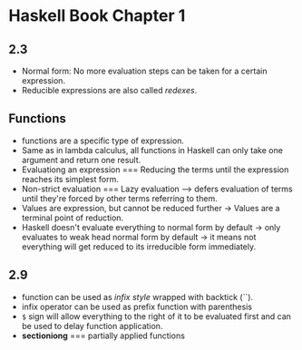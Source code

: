 # Haskell Book Chapter 1

## 2.3

- Normal form: No more evaluation steps can be taken for a certain expression.
- Reducible expressions are also called *redexes*.

## Functions

- functions are a specific type of expression.
- Same as in lambda calculus, all functions in Haskell can only take one argument and return one result.
- Evaluationg an expression === Reducing the terms until the expression reaches its simplest form.
- Non-strict evaluation === Lazy evaluation --> defers evaluation of terms until they're forced by other terms referring to them.
- Values are expression, but cannot be reduced further -> Values are a terminal point of reduction.
- Haskell doesn't evaluate everything to normal form by default -> only evaluates to weak head normal form by default -> it means not everything will get reduced to its irreducible form immediately.

## 2.9

- function can be used as *infix style* wrapped with backtick (``).
- infix operator can be used as prefix function with parenthesis
- `$` sign will allow everything to the right of it to be evaluated first and can be used to delay function application.
- **sectioniong** === partially applied functions
